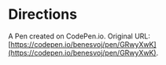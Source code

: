 # Directions

A Pen created on CodePen.io. Original URL: [https://codepen.io/benesvoj/pen/GRwyXwK](https://codepen.io/benesvoj/pen/GRwyXwK).

